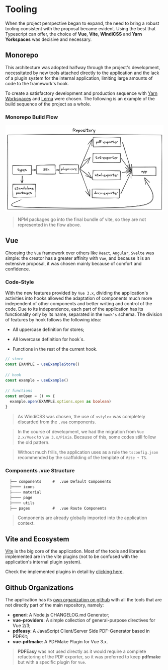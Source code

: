 # Tooling

When the project perspective began to expand, the need to bring a robust tooling consistent with the proposal became evident. Using the best that Typescript can offer, the choice of **Vue**, **Vite**, **WindiCSS** and **Yarn Yorkspaces** was decisive and necessary.

## Monorepo

This architecture was adopted halfway through the project's development, necessitated by new tools attached directly to the application and the lack of a plugin system for the internal application, limiting large amounts of code to the framework's hook.

To create a satisfactory development and production sequence with [Yarn Workspaces](https://classic.yarnpkg.com/lang/en/docs/workspaces/) and [Lerna](https://lerna.js.org/) were chosen. The following is an example of the build sequence of the project as a whole.

### Monorepo Build Flow

![Monorepo Base Logic](../.github/monorepoflow.png)

> NPM packages go into the final bundle of vite, so they are not represented in the flow above.

## Vue

Choosing the `Vue` framework over others like `React`, `Angular`, `Svelte` was simple: the creator has a greater affinity with `Vue`, and because it is an extensive proposal, it was chosen mainly because of comfort and confidence.

### Code-Style

With the new features provided by `Vue 3.x`, dividing the application's activities into hooks allowed the adaptation of components much more independent of other components and better writing and control of the code. Due to its independence, each part of the application has its functionality only by its name, separated in the `hook's` schema. The division of features by hook follows the following idea:

- All uppercase definition for stores;

- All lowercase definition for hook`s.

- Functions in the rest of the current hook.

```ts
// store
const EXAMPLE = useExampleStore()

// hook
const example = useExample()

// functions
const onOpen = () => {
  example.open(EXAMPLE.options.open as boolean)
}
```

> As WindiCSS was chosen, the use of `<style>` was completely discarded from the `.vue` components.

> In the course of development, we had the migration from `Vue 2.x/Vuex` to `Vue 3.x/Pinia`. Because of this, some codes still follow the old pattern.

> Without much frills, the application uses as a rule the `tsconfig.json` recommended by the scaffolding of the template of `Vite + TS`.

### Components .vue Structure

```txt
  ├── components     #  .vue Default Components
  ├──── icons
  ├──── material
  ├──── page
  ├──── utils
  ├── pages          #  .vue Route Components
```

> Components are already globally imported into the application context.

## Vite and Ecosystem

[Vite](https://vitejs.dev/) is the big core of the application. Most of the tools and libraries implemented are in the vite plugins (not to be confused with the application's internal plugin system).

Check the implemented plugins in detail by [clicking here](https://github.com/Novout/betterwrite/blob/main/packages/better-write-app/vite.config.ts).

## Github Organizations

The application has its [own organization on github](https://github.com/betterwrite) with all the tools that are not directly part of the main repository, namely:

- **generi**: A Node.js CHANGELOG.md Generator;
- **vue-providers**: A simple collection of general-purpose directives for Vue 2/3;
- **pdfeasy**: A JavaScript Client/Server Side PDF-Generator based in PDFKit;
- **vue-pdfmake**: A PDFMake Plugin for Vue 3.x.

> **PDFEasy** was not used directly as it would require a complete refactoring of the PDF exporter, so it was preferred to keep **pdfmake** but with a specific plugin for `Vue`.
